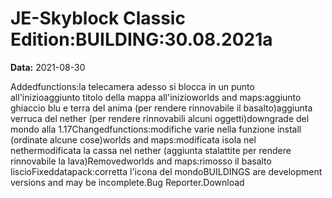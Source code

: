# JE-Skyblock Classic Edition:BUILDING:30.08.2021a

**Data:** 2021-08-30

Addedfunctions:la telecamera adesso si blocca in un punto all'inizioaggiunto titolo della mappa all'inizioworlds and maps:aggiunto ghiaccio blu e terra del anima (per rendere rinnovabile il basalto)aggiunta verruca del nether (per rendere rinnovabili alcuni oggetti)downgrade del mondo alla 1.17Changedfunctions:modifiche varie nella funzione install (ordinate alcune cose)worlds and maps:modificata isola nel nethermodificata la cassa nel nether (aggiunta stalattite per rendere rinnovabile la lava)Removedworlds and maps:rimosso il basalto liscioFixeddatapack:corretta l'icona del mondoBUILDINGS are development versions and may be incomplete.Bug Reporter.Download
